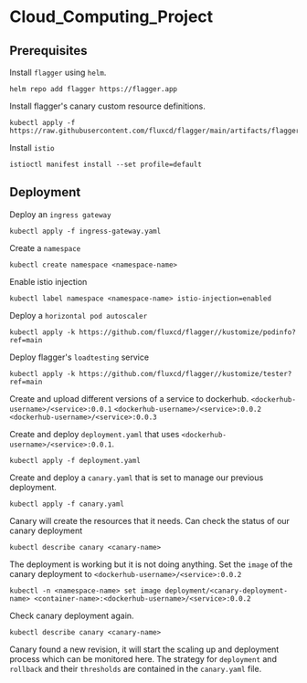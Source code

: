 # Cloud_Computing_Project
## Prerequisites 
Install `flagger` using `helm`.
```
helm repo add flagger https://flagger.app
```
Install flagger's canary custom resource definitions.
```
kubectl apply -f https://raw.githubusercontent.com/fluxcd/flagger/main/artifacts/flagger/crd.yaml
```
Install `istio`
```
istioctl manifest install --set profile=default
```
## Deployment
Deploy an `ingress gateway`
```
kubectl apply -f ingress-gateway.yaml
```
Create a `namespace`
```
kubectl create namespace <namespace-name>
```
Enable istio injection
```
kubectl label namespace <namespace-name> istio-injection=enabled
```
Deploy a `horizontal pod autoscaler`
```
kubectl apply -k https://github.com/fluxcd/flagger//kustomize/podinfo?ref=main
```
Deploy flagger's `loadtesting` service
```
kubectl apply -k https://github.com/fluxcd/flagger//kustomize/tester?ref=main
```
Create and upload different versions of a service to dockerhub.
`<dockerhub-username>/<service>:0.0.1`
`<dockerhub-username>/<service>:0.0.2`
`<dockerhub-username>/<service>:0.0.3`

Create and deploy `deployment.yaml` that uses `<dockerhub-username>/<service>:0.0.1`.
```
kubectl apply -f deployment.yaml
```
Create and deploy a `canary.yaml` that is set to manage our previous deployment.
```
kubectl apply -f canary.yaml
```
Canary will create the resources that it needs.
Can check the status of our canary deployment
```
kubectl describe canary <canary-name>
```
The deployment is working but it is not doing anything.
Set the `image` of the canary deployment to 
`<dockerhub-username>/<service>:0.0.2`
```
kubectl -n <namespace-name> set image deployment/<canary-deployment-name> <container-name>:<dockerhub-username>/<service>:0.0.2
```
Check canary deployment again.
```
kubectl describe canary <canary-name>
```
Canary found a new revision, it will start the scaling up and deployment process which can be monitored here.
The strategy for `deployment` and `rollback` and their `thresholds` are contained in the `canary.yaml` file.


